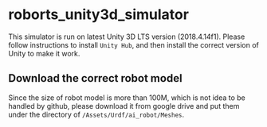 # roborts_unity3d_simulator

This simulator is run on latest Unity 3D LTS version (2018.4.14f1). 
Please follow instructions to install `Unity Hub`, and then install the correct version of Unity to make it work.

## Download the correct robot model
Since the size of robot model is more than 100M, which is not idea to be handled by github, please download it from google drive and put them under the directory of `/Assets/Urdf/ai_robot/Meshes`.
